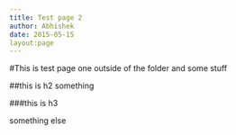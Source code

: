 ```yaml
---
title: Test page 2
author: Abhishek
date: 2015-05-15
layout:page
---
```


#This is test page one outside of the folder
and some stuff

##this is h2
something

###this is h3

something else
